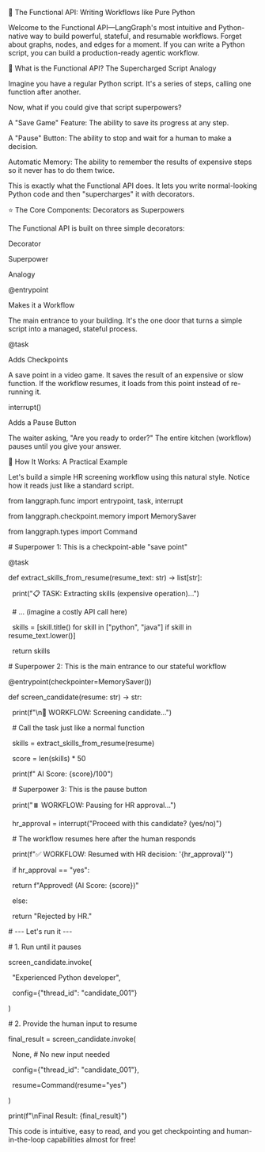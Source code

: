 🐍 The Functional API: Writing Workflows like Pure Python

Welcome to the Functional API—LangGraph's most intuitive and Python-native way to build powerful, stateful, and resumable workflows. Forget about graphs, nodes, and edges for a moment. If you can write a Python script, you can build a production-ready agentic workflow.



🤔 What is the Functional API? The Supercharged Script Analogy

Imagine you have a regular Python script. It's a series of steps, calling one function after another.



Now, what if you could give that script superpowers?



A "Save Game" Feature: The ability to save its progress at any step.



A "Pause" Button: The ability to stop and wait for a human to make a decision.



Automatic Memory: The ability to remember the results of expensive steps so it never has to do them twice.



This is exactly what the Functional API does. It lets you write normal-looking Python code and then "supercharges" it with decorators.



⭐ The Core Components: Decorators as Superpowers

The Functional API is built on three simple decorators:



Decorator



Superpower



Analogy



@entrypoint



Makes it a Workflow



The main entrance to your building. It's the one door that turns a simple script into a managed, stateful process.



@task



Adds Checkpoints



A save point in a video game. It saves the result of an expensive or slow function. If the workflow resumes, it loads from this point instead of re-running it.



interrupt()



Adds a Pause Button



The waiter asking, "Are you ready to order?" The entire kitchen (workflow) pauses until you give your answer.



🚀 How It Works: A Practical Example

Let's build a simple HR screening workflow using this natural style. Notice how it reads just like a standard script.



from langgraph.func import entrypoint, task, interrupt

from langgraph.checkpoint.memory import MemorySaver

from langgraph.types import Command



\# Superpower 1: This is a checkpoint-able "save point"

@task

def extract\_skills\_from\_resume(resume\_text: str) -> list\[str]:

&nbsp;   print("📋 TASK: Extracting skills (expensive operation)...")

&nbsp;   # ... (imagine a costly API call here)

&nbsp;   skills = \[skill.title() for skill in \["python", "java"] if skill in resume\_text.lower()]

&nbsp;   return skills



\# Superpower 2: This is the main entrance to our stateful workflow

@entrypoint(checkpointer=MemorySaver())

def screen\_candidate(resume: str) -> str:

&nbsp;   print(f"\\n🎯 WORKFLOW: Screening candidate...")



&nbsp;   # Call the task just like a normal function

&nbsp;   skills = extract\_skills\_from\_resume(resume)

&nbsp;   score = len(skills) \* 50



&nbsp;   print(f"   AI Score: {score}/100")



&nbsp;   # Superpower 3: This is the pause button

&nbsp;   print("⏸️  WORKFLOW: Pausing for HR approval...")

&nbsp;   hr\_approval = interrupt("Proceed with this candidate? (yes/no)")



&nbsp;   # The workflow resumes here after the human responds

&nbsp;   print(f"✅ WORKFLOW: Resumed with HR decision: '{hr\_approval}'")

&nbsp;   if hr\_approval == "yes":

&nbsp;       return f"Approved! (AI Score: {score})"

&nbsp;   else:

&nbsp;       return "Rejected by HR."



\# --- Let's run it ---

\# 1. Run until it pauses

screen\_candidate.invoke(

&nbsp;   "Experienced Python developer",

&nbsp;   config={"thread\_id": "candidate\_001"}

)



\# 2. Provide the human input to resume

final\_result = screen\_candidate.invoke(

&nbsp;   None, # No new input needed

&nbsp;   config={"thread\_id": "candidate\_001"},

&nbsp;   resume=Command(resume="yes")

)

print(f"\\nFinal Result: {final\_result}")



This code is intuitive, easy to read, and you get checkpointing and human-in-the-loop capabilities almost for free!

